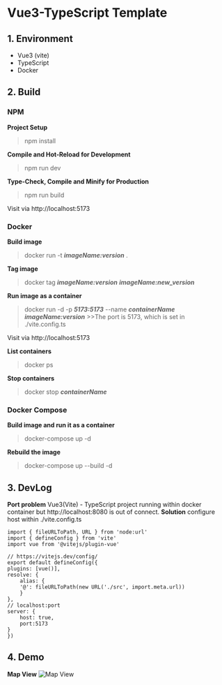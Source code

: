 # Vue3-TypeScript Template

## 1. Environment

* Vue3 (vite)
* TypeScript
* Docker

## 2. Build

### NPM
**Project Setup**
> npm install

**Compile and Hot-Reload for Development**
> npm run dev

**Type-Check, Compile and Minify for Production**

> npm run build

Visit via http://localhost:5173

### Docker

**Build image**
> docker run -t ***imageName:version*** .

**Tag image**
>docker tag ***imageName:version*** ***imageName:new_version***

**Run image as a container**
>docker run -d -p ***5173:5173*** --name ***containerName*** ***imageName:version***
    >>The port is 5173, which is set in ./vite.config.ts

Visit via http://localhost:5173

**List containers**
>docker ps

**Stop containers**
>docker stop ***containerName***

### Docker Compose

**Build image and run it as a container**
>docker-compose up -d

**Rebuild the image**
>docker-compose up --build -d

## 3. DevLog

**Port problem**
Vue3(Vite) - TypeScript project running within docker container but http://localhost:8080 is out of connect.
**Solution**
configure host within ./vite.config.ts

    import { fileURLToPath, URL } from 'node:url'
    import { defineConfig } from 'vite'
    import vue from '@vitejs/plugin-vue'

    // https://vitejs.dev/config/
    export default defineConfig({
    plugins: [vue()],
    resolve: {
        alias: {
        '@': fileURLToPath(new URL('./src', import.meta.url))
        }
    },
    // localhost:port
    server: {
        host: true,
        port:5173
    }
    })




## 4. Demo 

**Map View**
![Map View](map_view_1.png)  



